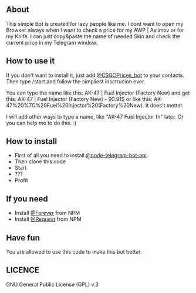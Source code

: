 ## About
This simple Bot is created for lazy people like me. I dont want to open my Browser always when I want to check a price for my AWP | Asiimov or for my Knife. I can just copy&paste the name of needed Skin and check the current price in my Telegram window. 

## How to use it
If you don't want to install it, just add [@CSGOPrices_bot](https://telegram.me/CSGOPrices_bot) to your contacts. 
Then type /start and follow the simpliest insctrucion ever. 

You can type the name like this: 
AK-47 | Fuel Injector (Factory New) and get this: AK-47 | Fuel Injector (Factory New) - 90.91$
or like this: 
AK-47%20%7C%20Fuel%20Injector%20(Factory%20New). It does't metter.

I will add other ways to type a name, like "AK-47 Fuel Injector fn" later. Or you can help me to do this. :) 

## How to install
* First of all you need to install [@node-telegram-bot-api](https://github.com/yagop/node-telegram-bot-api).
* Then clone this code 
* Start
* ???
* Profit

## If you need
* Install [@Forever](https://www.npmjs.com/package/forever) from NPM
* Install [@Request](https://www.npmjs.com/package/request) from NPM

## Have fun
You are allowed to use this code to make this bot better. 

## LICENCE
GNU General Public License (GPL) v.3